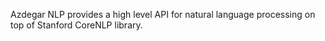 Azdegar NLP provides a high level API for natural language processing on top of Stanford CoreNLP library.
